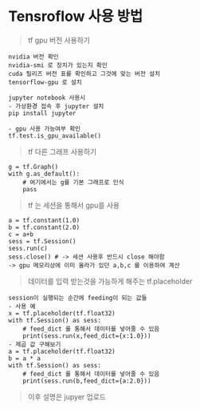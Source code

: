 # Tensroflow 사용 방법 

> tf gpu 버전 사용하기 

```
nvidia 버전 확인
nvidia-smi 로 장치가 있는지 확인
cuda 릴리즈 버전 표를 확인하고 그것에 맞는 버전 설치
tensorflow-gpu 로 설치

jupyter notebook 사용시 
- 가상환경 접속 후 jupyter 설치
pip install jupyter 

- gpu 사용 가능여부 확인
tf.test.is_gpu_available()
```

> tf 다른 그래프 사용하기

```
g = tf.Graph()
with g.as_default():
    # 여기에서는 g를 기본 그래프로 인식
    pass

```

> tf 는 세션을 통해서 gpu를 사용

```
a = tf.constant(1.0)
b = tf.constant(2.0)
c = a+b
sess = tf.Session()
sess.run(c)
sess.close() # -> 세션 사용후 반드시 close 해야함
-> gpu 메모리상에 이미 올라가 있던 a,b,c 를 이용하여 계산
```

> 데이터를 입력 받는것을 가능하게 해주는 tf.placeholder

```
session이 실행되는 순간에 feeding이 되는 값들
- 사용 예
x = tf.placeholder(tf.float32)
with tf.Session() as sess:
    # feed_dict 를 통해서 데이터를 넣어줄 수 있음
    print(sess.run(x,feed_dict={x:1.0}))
- 제곱 값 구해보기
a = tf.placeholder(tf.float32)
b = a * a
with tf.Session() as sess:
    # feed_dict 를 통해서 데이터를 넣어줄 수 있음
    print(sess.run(b,feed_dict={a:2.0}))    
```

> 이후 설명은 jupyer 업로드 















